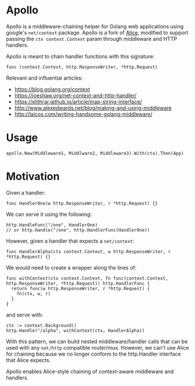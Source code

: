 Apollo
======

Apollo is a middleware-chaining helper for Golang web applications using google's `net/context` package.  Apollo is a fork of [Alice](https://github.com/justinas/alice), modified to support passing the `ctx context.Context` param through middleware and HTTP handlers.

Apollo is meant to chain handler functions with this signature:
```
func (context.Context, http.ResponseWriter, *http.Request)
```

Relevant and influential articles:
 * https://blog.golang.org/context
 * https://joeshaw.org/net-context-and-http-handler/
 * https://elithrar.github.io/article/map-string-interface/
 * http://www.alexedwards.net/blog/making-and-using-middleware
 * http://laicos.com/writing-handsome-golang-middleware/

# Usage

```
apollo.New(Middleware1, Middlware2, Middleware3).With(ctx).Then(App)
```

# Motivation

Given a handler:
```
func HandlerOne(w http.ResponseWriter, r *http.Request) {}
```

We can serve it using the following:
```
http.HandleFunc("/one", HandlerOne)
// or http.Handle("/one", http.HandlerFunc(HandlerOne))
```

However, given a handler that expects a `net/context`:
```
func HandlerAlpha(ctx context.Context, w http.ResponseWriter, r *http.Request) {}
```

We would need to create a wrapper along the lines of:
```
func withContext(ctx context.Context, fn func(context.Context, http.ResponseWriter, *http.Request)) http.HandlerFunc {
  return func(w http.ResponseWriter, r *http.Request) {
    fn(ctx, w, r)
  }
}
```
and serve with:
```
ctx := context.Background()
http.Handle("/alpha", withContext(ctx, HandlerAlpha))
```

With this pattern, we can build nested middleware/handler calls that can be used with any `net/http` compatible router/mux. However, we can't use Alice for chaining because we no longer conform to the http.Handler interface that Alice expects.

Apollo enables Alice-style chaining of context-aware middleware and handlers.
